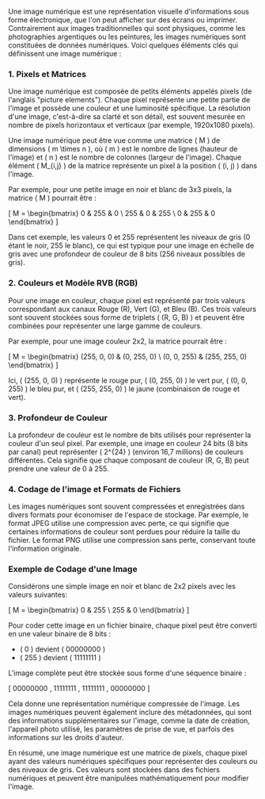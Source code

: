 Une image numérique est une représentation visuelle d'informations sous forme électronique, que l'on peut afficher sur des écrans ou imprimer. Contrairement aux images traditionnelles qui sont physiques, comme les photographies argentiques ou les peintures, les images numériques sont constituées de données numériques. Voici quelques éléments clés qui définissent une image numérique :


### 1. **Pixels et Matrices**

Une image numérique est composée de petits éléments appelés pixels (de l'anglais "picture elements"). Chaque pixel représente une petite partie de l'image et possède une couleur et une luminosité spécifique. La résolution d'une image, c'est-à-dire sa clarté et son détail, est souvent mesurée en nombre de pixels horizontaux et verticaux (par exemple, 1920x1080 pixels).

Une image numérique peut être vue comme une matrice \( M \) de dimensions \( m \times n \), où \( m \) est le nombre de lignes (hauteur de l'image) et \( n \) est le nombre de colonnes (largeur de l'image). Chaque élément \( M_{i,j} \) de la matrice représente un pixel à la position \( (i, j) \) dans l'image.

Par exemple, pour une petite image en noir et blanc de 3x3 pixels, la matrice \( M \) pourrait être :

\[ M = \begin{bmatrix}
0 & 255 & 0 \\
255 & 0 & 255 \\
0 & 255 & 0
\end{bmatrix} \]

Dans cet exemple, les valeurs 0 et 255 représentent les niveaux de gris (0 étant le noir, 255 le blanc), ce qui est typique pour une image en échelle de gris avec une profondeur de couleur de 8 bits (256 niveaux possibles de gris).

### 2. **Couleurs et Modèle RVB (RGB)**

Pour une image en couleur, chaque pixel est représenté par trois valeurs correspondant aux canaux Rouge (R), Vert (G), et Bleu (B). Ces trois valeurs sont souvent stockées sous forme de triplets \( (R, G, B) \) et peuvent être combinées pour représenter une large gamme de couleurs.

Par exemple, pour une image couleur 2x2, la matrice pourrait être :

\[
M = \begin{bmatrix}
(255, 0, 0) & (0, 255, 0) \\
(0, 0, 255) & (255, 255, 0)
\end{bmatrix}
\]

Ici, \( (255, 0, 0) \) représente le rouge pur, \( (0, 255, 0) \) le vert pur, \( (0, 0, 255) \) le bleu pur, et \( (255, 255, 0) \) le jaune (combinaison de rouge et vert).

### 3. **Profondeur de Couleur**

La profondeur de couleur est le nombre de bits utilisés pour représenter la couleur d'un seul pixel. Par exemple, une image en couleur 24 bits (8 bits par canal) peut représenter \( 2^{24} \) (environ 16,7 millions) de couleurs différentes. Cela signifie que chaque composant de couleur (R, G, B) peut prendre une valeur de 0 à 255.

### 4. **Codage de l'image et Formats de Fichiers**

Les images numériques sont souvent compressées et enregistrées dans divers formats pour économiser de l'espace de stockage. Par exemple, le format JPEG utilise une compression avec perte, ce qui signifie que certaines informations de couleur sont perdues pour réduire la taille du fichier. Le format PNG utilise une compression sans perte, conservant toute l'information originale.

### **Exemple de Codage d'une Image**

Considérons une simple image en noir et blanc de 2x2 pixels avec les valeurs suivantes:

\[
M = \begin{bmatrix}
0 & 255 \\
255 & 0
\end{bmatrix}
\]

Pour coder cette image en un fichier binaire, chaque pixel peut être converti en une valeur binaire de 8 bits :

- \( 0 \) devient \( 00000000 \)
- \( 255 \) devient \( 11111111 \)

L'image complète peut être stockée sous forme d'une séquence binaire :

\[
00000000 \, 11111111 \, 11111111 \, 00000000
\]

Cela donne une représentation numérique compressée de l'image.
Les images numériques peuvent également inclure des métadonnées, qui sont des informations supplémentaires sur l'image, comme la date de création, l'appareil photo utilisé, les paramètres de prise de vue, et parfois des informations sur les droits d'auteur.

En résumé, une image numérique est une matrice de pixels, chaque pixel ayant des valeurs numériques spécifiques pour représenter des couleurs ou des niveaux de gris. Ces valeurs sont stockées dans des fichiers numériques et peuvent être manipulées mathématiquement pour modifier l'image.
